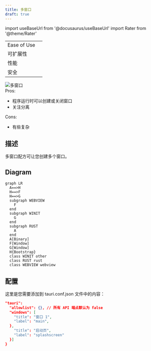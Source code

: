 ```yaml
---
title: 多窗口
draft: true
---
```


import useBaseUrl from '@docusaurus/useBaseUrl'
import Rater from '@theme/Rater'

<div className="row">
  <div className="col col--4">
    <table>
      <tr>
        <td>Ease of Use</td>
        <td><Rater value="4"/></td>
      </tr>
      <tr>
        <td>可扩展性</td>
        <td><Rater value="4"/></td>
      </tr>
      <tr>
        <td>性能</td>
        <td><Rater value="3"/></td>
      </tr>
      <tr>
        <td>安全</td>
        <td><Rater value="5"/></td>
      </tr>
    </table>
  </div>
  <div className="col col--4 pattern-logo">
    <img src={useBaseUrl('img/recipes/Multiwin.svg')} alt="多窗口" />
  </div>
  <div className="col col--4">
    Pros:
    <ul>
      <li>程序运行时可以创建或关闭窗口</li>
      <li>关注分离</li>
    </ul>
    Cons:
    <ul>
      <li>有些复杂</li>
    </ul>
  </div>
</div>

## 描述

多窗口配方可让您创建多个窗口。

## Diagram

```mermaid
graph LR
  A==>H
  H==>F
  H==>G
  subgraph WEBVIEW
    F
  end
  subgraph WINIT
    G
  end
  subgraph RUST
    A
  end
  A[Binary]
  F[Window]
  G[Window]
  H{Bootstrap}
  class WINIT other
  class RUST rust
  class WEBVIEW webview
```

## 配置

这里是您需要添加到 tauri.conf.json 文件中的内容：

```json
"tauri":
  "allowlist": {}, // 所有 API 端点默认为 false
  "windows": [
    "title": "窗口 1",
    "label": "main",
  },
    "title": "启动页",
    "label": "splashscreen"
  }]
}

```
